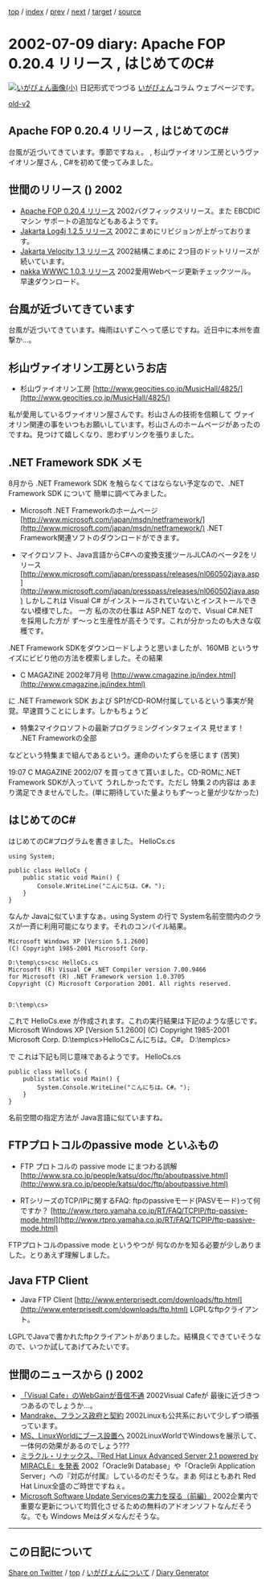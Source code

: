 [top](../index.html) 
 / [index](index.html) 
 / [prev](https://igapyon.github.io/diary/2002/ig020705.html) 
 / [next](https://igapyon.github.io/diary/2002/ig020710.html) 
 / [target](https://igapyon.github.io/diary/2002/ig020709.html) 
 / [source](https://github.com/igapyon/diary/blob/gh-pages/2002/ig020709.html.src.md) 

2002-07-09 diary: Apache FOP 0.20.4 リリース , はじめてのC#
=====================================================================================================
[![いがぴょん画像(小)](https://igapyon.github.io/diary/images/iga200306s.jpg "いがぴょん")](https://igapyon.github.io/diary/memo/memoigapyon.html) 日記形式でつづる [いがぴょん](https://igapyon.github.io/diary/memo/memoigapyon.html)コラム ウェブページです。

[old-v2](ig020709-orig.html)

## Apache FOP 0.20.4 リリース , はじめてのC#

台風が近づいてきています。季節ですねぇ。 , 杉山ヴァイオリン工房というヴァイオリン屋さん , C#を初めて使ってみました。


## 世間のリリース () 2002

* [Apache FOP 0.20.4 リリース](http://xml.apache.org/fop/)  2002バグフィックスリリース。また EBCDICマシン サポートの追加などもあるようです。
* [Jakarta Log4j 1.2.5 リリース](http://jakarta.apache.org/log4j/docs/download.html)  2002こまめにリビジョンが上がっております。
* [Jakarta Velocity 1.3 リリース](http://jakarta.apache.org/velocity/)  2002結構こまめに 2つ目のドットリリースが続いています。
* [nakka WWWC 1.0.3 リリース](http://www.nakka.com/wwwc/index.html)  2002愛用Webページ更新チェックツール。早速ダウンロード。

## 台風が近づいてきています

台風が近づいてきています。梅雨はいずこへって感じですね。近日中に本州を直撃か…。

## 杉山ヴァイオリン工房というお店

* 杉山ヴァイオリン工房
  [http://www.geocities.co.jp/MusicHall/4825/](http://www.geocities.co.jp/MusicHall/4825/)

私が愛用しているヴァイオリン屋さんです。杉山さんの技術を信頼して ヴァイオリン関連の事をいつもお願いしています。杉山さんのホームページがあったのですね。見つけて嬉しくなり、思わずリンクを張りました。

## .NET Framework SDK メモ

8月から .NET Framework SDK を触らなくてはならない予定なので、.NET Framework
SDK について 簡単に調べてみました。

* Microsoft .NET Frameworkのホームページ
  [http://www.microsoft.com/japan/msdn/netframework/](http://www.microsoft.com/japan/msdn/netframework/)
  .NET Framework関連ソフトのダウンロードができます。
  
* マイクロソフト、Java言語からC#への変換支援ツールJLCAのベータ2をリリース
  [http://www.microsoft.com/japan/presspass/releases/nl060502java.asp](http://www.microsoft.com/japan/presspass/releases/nl060502java.asp)
  しかしこれは Visual C# がインストールされていないとインストールできない模様でした。
  一方 私の次の仕事は ASP.NET なので、Visual C#.NET を採用した方が ず～っと生産性が高そうです。これが分かったのも大きな収穫です。

.NET Framework SDKをダウンロードしようと思いましたが、160MB というサイズにビビり他の方法を模索しました。その結果

* C MAGAZINE 2002年7月号
  [http://www.cmagazine.jp/index.html](http://www.cmagazine.jp/index.html)

に .NET Framework SDK および SP1がCD-ROM付属しているという事実が発覚。早速買うことにします。しかもちょうど

* 特集2マイクロソフトの最新プログラミングインタフェイス
  見せます！ .NET Frameworkの全部

などという特集まで組んであるという。運命のいたずらを感じます (苦笑)

19:07 C MAGAZINE 2002/07 を買ってきて貰いました。CD-ROMに.NET Framework SDKが入っていて うれしかったです。ただし 特集２の内容は あまり満足できませんでした。(単に期待していた量よりもず～っと量が少なかった)

## はじめてのC#

はじめてのC#プログラムを書きました。
HelloCs.cs

```
using System;

public class HelloCs {
    public static void Main() {
        Console.WriteLine("こんにちは。C#。");
    }
}
```


なんか Javaに似ていますなぁ。using System の行で System名前空間内のクラスが一斉に利用可能になります。それのコンパイル結果。

```
Microsoft Windows XP [Version 5.1.2600]
(C) Copyright 1985-2001 Microsoft Corp.

D:\temp\cs>csc HelloCs.cs
Microsoft (R) Visual C# .NET Compiler version 7.00.9466
for Microsoft (R) .NET Framework version 1.0.3705
Copyright (C) Microsoft Corporation 2001. All rights reserved.


D:\temp\cs>
```


これで HelloCs.exe が作成されます。これの実行結果は下記のような感じです。
Microsoft Windows XP [Version 5.1.2600]
(C) Copyright 1985-2001 Microsoft Corp.
D:\temp\cs>HelloCsこんにちは。C#。
      D:\temp\cs>

で これは下記も同じ意味であるようです。
HelloCs.cs

      
```
public class HelloCs {
    public static void Main() {
        System.Console.WriteLine("こんにちは。C#。");
    }
}
```

      

名前空間の指定方法が Java言語に似ていますね。

## FTPプロトコルのpassive mode といふもの

* FTP プロトコルの passive mode にまつわる誤解
  [http://www.sra.co.jp/people/katsu/doc/ftp/aboutpassive.html](http://www.sra.co.jp/people/katsu/doc/ftp/aboutpassive.html)
  
* RTシリーズのTCP/IPに関するFAQ: ftpのpassiveモード(PASVモード)って何ですか？
  [http://www.rtpro.yamaha.co.jp/RT/FAQ/TCPIP/ftp-passive-mode.html](http://www.rtpro.yamaha.co.jp/RT/FAQ/TCPIP/ftp-passive-mode.html)

FTPプロトコルのpassive mode というやつが 何なのかを知る必要が少しありました。とりあえず理解しました。

## Java FTP Client

* Java FTP Client
  [http://www.enterprisedt.com/downloads/ftp.html](http://www.enterprisedt.com/downloads/ftp.html)
  LGPLなftpクライアント。

LGPLでJavaで書かれたftpクライアントがありました。結構良くできていそうなので、いつか試してあげてみたいです。

## 世間のニュースから () 2002

* [「Visual Cafe」のWebGainが音信不通](http://www.zdnet.co.jp/news/0207/09/nebt_10.html)  2002Visual Cafeが 最後に近づきつつあるのでしょうか…。
* [Mandrake、フランス政府と契約](http://japan.internet.com/linuxtoday/20020708/2.html)  2002Linuxも公共系において少しずつ頑張っています。
* [MS、LinuxWorldにブース設置へ](http://www.zdnet.co.jp/news/0207/09/nebt_04.html)  2002LinuxWorldでWindowsを展示して、一体何の効果があるのでしょう???
* [ミラクル・リナックス、『Red Hat Linux Advanced Server 2.1 powered by MIRACLE』を発表](http://linux.ascii24.com/linux/news/today/2002/07/07/637062-000.html)  2002「Oracle9i Database」や「Oracle9i Application Server」への『対応が付属』しているのだそうな。まあ 何はともあれ Red Hat Linux全盛のご時世ですねぇ。
* [Microsoft Software Update Servicesの実力を探る（前編）](http://www.atmarkit.co.jp/fwin2k/operation/sus1/sus1_01.html)  2002企業内で重要な更新について均質化させるための無料のアドオンソフトなんだそうな。でも Windows Meはダメなんだそうな。

----------------------------------------------------------------------------------------------------

## この日記について

[Share on Twitter](https://twitter.com/intent/tweet?hashtags=igapyon%2Cdiary%2C%E3%81%84%E3%81%8C%E3%81%B4%E3%82%87%E3%82%93&text=Apache+FOP+0.20.4+%E3%83%AA%E3%83%AA%E3%83%BC%E3%82%B9+%2C+%E3%81%AF%E3%81%98%E3%82%81%E3%81%A6%E3%81%AEC%23&url=https%3A%2F%2Figapyon.github.io%2Fdiary%2F2002%2Fig020709.html) / [top](../index.html) / [いがぴょんについて](https://igapyon.github.io/diary/memo/memoigapyon.html) / [Diary Generator](https://github.com/igapyon/igapyonv3)
